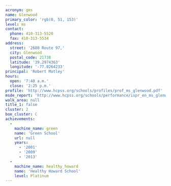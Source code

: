 ```yaml
---
acronym: gms
name: Glenwood
primary_color: 'rgb(0, 51, 153)'
level: ms
contact:
  phone: 410-313-5520
  fax: 410-313-5534
address:
  street: '2680 Route 97,'
  city: Glenwood
  postal_code: 21738
  latitude: '39.2974363'
  longitude: '-77.0264233'
principal: 'Robert Motley'
hours:
  open: '7:40 a.m.'
  close: '2:25 p.m.'
profile: 'http://www.hcpss.org/schools/profiles/prof_ms_glenwood.pdf'
msde_report: 'http://www.hcpss.org/schools/performance/ispr_en_ms_glenwood.pdf'
walk_area: null
title_1: false
cluster: 2
boe_cluster: C
achievements:
  -
    machine_name: green
    name: 'Green School'
    url: null
    years:
      - '2001'
      - '2009'
      - '2013'
  -
    machine_name: healthy_howard
    name: 'Healthy Howard School'
    level: Platinum
---
```


